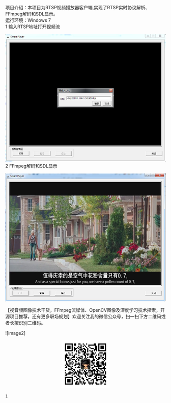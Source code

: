 项目介绍：本项目为RTSP视频播放器客户端,实现了RTSP实时协议解析、FFmpeg解码和SDL显示。      
运行环境：Windows 7       
1 输入RTSP地址打开视频流        
                          
                
![image1](https://github.com/DaveBobo/RtspPlayer/blob/master/Screenshots/r1.jpg)    
2 FFmpeg解码和SDL显示       
                 
                   
![image2](https://github.com/DaveBobo/RtspPlayer/blob/master/Screenshots/r2.jpg)
                       
                       
【视音频图像技术干货，FFmpeg流媒体、OpenCV图像及深度学习技术探索，开源项目推荐，还有更多职场规划】欢迎关注我的微信公众号，扫一扫下方二维码或者长按识别二维码。
                         
   ![image2]<div align=center><img width="150" height="150" src="https://github.com/DaveBobo/RtspPlayer/blob/master/Screenshots/wx.jpg"/></div>

    1                         
